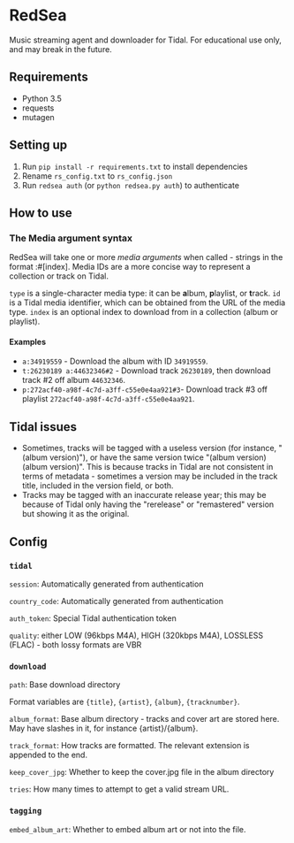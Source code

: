 RedSea
======
Music streaming agent and downloader for Tidal. For educational use only, and may break in the future.

Requirements
------------
* Python 3.5
* requests
* mutagen

Setting up
----------
1. Run `pip install -r requirements.txt` to install dependencies
2. Rename  `rs_config.txt` to `rs_config.json`
3. Run `redsea auth` (or `python redsea.py auth`) to authenticate

How to use
----------
### The Media argument syntax
RedSea will take one or more *media arguments* when called - strings in the format <type>:<id>#[index]. Media IDs are a more concise way to represent a collection or track on Tidal.

`type` is a single-character media type: it can be **a**lbum, **p**laylist, or **t**rack.
`id` is a Tidal media identifier, which can be obtained from the URL of the media type.
`index` is an optional index to download from in a collection (album or playlist).

#### Examples
* `a:34919559` - Download the album with ID `34919559`.
* `t:26230189 a:44632346#2` - Download track `26230189`, then download track #2 off album `44632346`.
* `p:272acf40-a98f-4c7d-a3ff-c55e0e4aa921#3`- Download track #3 off playlist `272acf40-a98f-4c7d-a3ff-c55e0e4aa921`.

Tidal issues
------------
* Sometimes, tracks will be tagged with a useless version (for instance, "(album version)"), or have the same version twice "(album version)(album version)". This is because tracks in
    Tidal are not consistent in terms of metadata - sometimes a version may be included in the track title, included in the version field, or both.
* Tracks may be tagged with an inaccurate release year; this may be because of Tidal only having the "rerelease" or "remastered" version but showing it as the original.

Config
------
### `tidal`

`session`: Automatically generated from authentication

`country_code`: Automatically generated from authentication

`auth_token`: Special Tidal authentication token

`quality`: either LOW (96kbps M4A), HIGH (320kbps M4A), LOSSLESS (FLAC) - both lossy formats are VBR

### `download`

`path`: Base download directory

Format variables are `{title}`, `{artist}`, `{album}`, `{tracknumber}`.

`album_format`: Base album directory - tracks and cover art are stored here. May have slashes in it, for instance {artist}/{album}.

`track_format`: How tracks are formatted. The relevant extension is appended to the end.

`keep_cover_jpg`: Whether to keep the cover.jpg file in the album directory

`tries`: How many times to attempt to get a valid stream URL.

### `tagging`

`embed_album_art`: Whether to embed album art or not into the file.